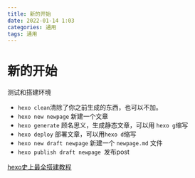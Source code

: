 ```yaml
---
title: 新的开始
date: 2022-01-14 1:03
categories: 通用
tags: 通用
---
```


# 新的开始

测试和搭建环境



- `hexo clean`清除了你之前生成的东西，也可以不加。
- `hexo new newpage` 新建一个文章
- `hexo generate` 顾名思义，生成静态文章，可以用 `hexo g`缩写
- `hexo deploy` 部署文章，可以用`hexo d`缩写
-  `hexo new draft newpage` 新建一个 `newpage.md` 文件
- `hexo publish draft newpage `发布post





[hexo史上最全搭建教程](https://blog.csdn.net/sinat_37781304/article/details/82729029)